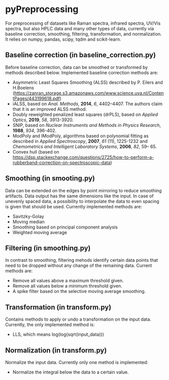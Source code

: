 # pyPreprocessing
For preprocessing of datasets like Raman spectra, infrared spectra, UV/Vis spectra,
but also HPLC data and many other types of data, currently via baseline correction,
smoothing, filtering, transformation, and normalization. It relies on numpy, pandas,
scipy, tqdm and scikit-learn.

## Baseline correction (in baseline_correction.py)
Before baseline correction, data can be smoothed or transformed by methods
described below. Implemented baseline correction methods are:
* Asymmetric Least Squares Smoothing (ALSS) described by P. Eilers and H.Boelens
(https://zanran_storage.s3.amazonaws.com/www.science.uva.nl/ContentPages/443199618.pdf)
* iALSS, based on *Anal. Methods*, **2014**, *6*, 4402–4407. The authors claim
that it is an improved ALSS method.
* Doubly reweighted penalized least squares (drPLS), based on *Applied Optics*,
**2019**, *58*, 3913-3920.
* SNIP, based on *Nuclear Instruments and Methods in Physics Research*,
**1988**, *934*, 396-402.
* ModPoly and IModPoly, algorithms based on polynomial fitting as described in
*Applied Spectroscopy*, **2007**, *61* (11), 1225-1232 and
*Chemometrics and Intelligent Laboratory Systems*, **2006**, *82*, 59– 65.
* Convex hull (based on https://dsp.stackexchange.com/questions/2725/how-to-perform-a-rubberband-correction-on-spectroscopic-data)

## Smoothing (in smooting.py)
Data can be extended on the edges by point mirroring to reduce smoothing
artifacts. Data output has the same dimensions like the input. In case of
unevenly spaced data, a possibility to interpolate the data to even spacing
is given that should be used. Currently implemented methods are:
* Savitzky-Golay
* Moving median
* Smoothing based on principal component analysis
* Weighted moving average

## Filtering (in smoothing.py)
In contrast to smoothing, filtering mehods identify certain data points that
need to be dropped without any change of the remaining data. Current methods
are:
* Remove all values above a maximum threshold given.
* Remove all values below a minimum threshold given.
* A spike filter based on the selective moving average smoothing.

## Transformation (in transform.py)
Contains methods to apply or undo a transformation on the input data. 
Currently, the only implemented method is:
* LLS, which means log(log(sqrt(input_data)))

## Normalization (in transform.py)
Normalize the input data. Currently only one method is implemented:
* Normalize the integral below the data to a certain value.

